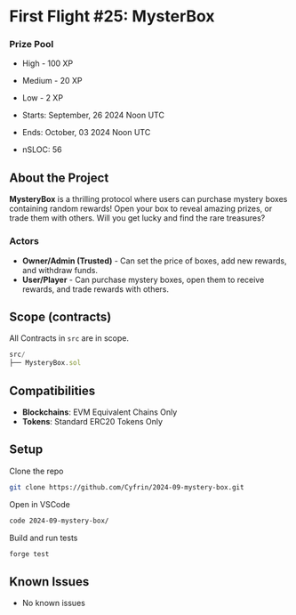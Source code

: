 # First Flight #25: MysterBox

### Prize Pool

- High - 100 XP
- Medium - 20 XP
- Low - 2 XP

- Starts: September, 26 2024 Noon UTC

- Ends: October, 03 2024 Noon UTC

- nSLOC: 56

[//]: # (contest-details-open)

## About the Project

**MysteryBox** is a thrilling protocol where users can purchase mystery boxes containing random rewards! Open your box to reveal amazing prizes, or trade them with others. Will you get lucky and find the rare treasures?

### Actors

- **Owner/Admin (Trusted)** - Can set the price of boxes, add new rewards, and withdraw funds.
- **User/Player** - Can purchase mystery boxes, open them to receive rewards, and trade rewards with others.

[//]: # (contest-details-close)

[//]: # (scope-open)

## Scope (contracts)

All Contracts in `src` are in scope.

```js
src/
├── MysteryBox.sol
```
## Compatibilities

- **Blockchains**: EVM Equivalent Chains Only
- **Tokens**: Standard ERC20 Tokens Only

[//]: # (scope-close)

[//]: # (getting-started-open)

## Setup

Clone the repo
```bash
git clone https://github.com/Cyfrin/2024-09-mystery-box.git
```
Open in VSCode
```bash
code 2024-09-mystery-box/
```

Build and run tests
```bash
forge test
```

[//]: # (getting-started-close)

[//]: # (known-issues-open)

## Known Issues

- No known issues

[//]: # (known-issues-close)